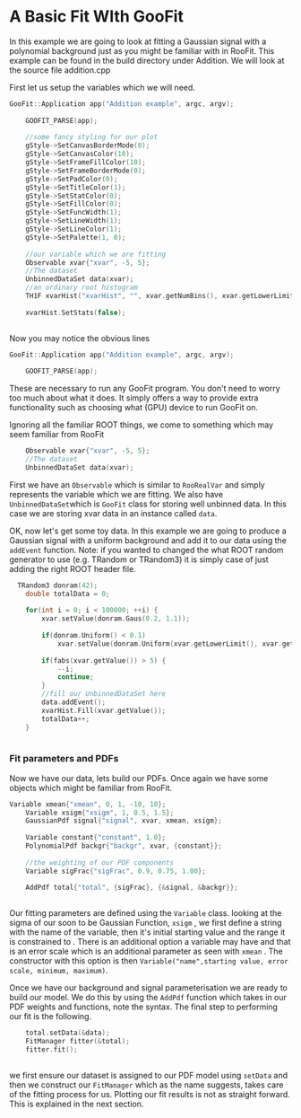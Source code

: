 # A Basic Fit WIth GooFit

In this example we are going to look at fitting a Gaussian signal with a polynomial background just as you might be familiar with in RooFit. This example can be found in the build directory under Addition. We will look at the source file addition.cpp

First let us setup the variables which we will need.

```cpp
GooFit::Application app("Addition example", argc, argv);
​
    GOOFIT_PARSE(app);
​
    //some fancy styling for our plot
    gStyle->SetCanvasBorderMode(0);
    gStyle->SetCanvasColor(10);
    gStyle->SetFrameFillColor(10);
    gStyle->SetFrameBorderMode(0);
    gStyle->SetPadColor(0);
    gStyle->SetTitleColor(1);
    gStyle->SetStatColor(0);
    gStyle->SetFillColor(0);
    gStyle->SetFuncWidth(1);
    gStyle->SetLineWidth(1);
    gStyle->SetLineColor(1);
    gStyle->SetPalette(1, 0);
    
    //our variable which we are fitting
    Observable xvar{"xvar", -5, 5};
    //The dataset
    UnbinnedDataSet data(xvar);
    //an ordinary root histogram
    TH1F xvarHist("xvarHist", "", xvar.getNumBins(), xvar.getLowerLimit(), xvar.getUpperLimit());
​
    xvarHist.SetStats(false);
​
```

Now you may notice the obvious lines

```cpp
GooFit::Application app("Addition example", argc, argv);
​
    GOOFIT_PARSE(app);
```

These are necessary to run any GooFit program. You don't need to worry too much about what it does. It simply offers a way to provide extra functionality such as choosing what \(GPU\) device to run GooFit on.

Ignoring all the familiar ROOT things, we come to something which may seem familiar from RooFit

```cpp
    Observable xvar{"xvar", -5, 5};
    //The dataset
    UnbinnedDataSet data(xvar);
```

First we have an `Observable` which is similar to `RooRealVar` and simply represents the variable which we are fitting. We also have `UnbinnedDataSet`which is `GooFit` class for storing well unbinned data. In this case we are storing xvar data in an instance called `data`.

OK, now let's get some toy data. In this example we are going to produce a Gaussian signal with a uniform background and add it to our data using the `addEvent` function. Note: if you wanted to changed the what ROOT random generator to use \(e.g. TRandom or TRandom3\) it is simply case of just adding the right ROOT header file.

```cpp
  TRandom3 donram(42);
    double totalData = 0;
​
    for(int i = 0; i < 100000; ++i) {
        xvar.setValue(donram.Gaus(0.2, 1.1));
​
        if(donram.Uniform() < 0.1)
            xvar.setValue(donram.Uniform(xvar.getLowerLimit(), xvar.getUpperLimit()));
​
        if(fabs(xvar.getValue()) > 5) {
            --i;
            continue;
        }
        //fill our UnbinnedDataSet here 
        data.addEvent();
        xvarHist.Fill(xvar.getValue());
        totalData++;
    }
​
```

### 

### Fit parameters and PDFs <a id="fit-parameters-and-pdfs"></a>

Now we have our data, lets build our PDFs. Once again we have some objects which might be familiar from RooFit.

```cpp
Variable xmean{"xmean", 0, 1, -10, 10};
    Variable xsigm{"xsigm", 1, 0.5, 1.5};
    GaussianPdf signal{"signal", xvar, xmean, xsigm};
​
    Variable constant{"constant", 1.0};
    PolynomialPdf backgr{"backgr", xvar, {constant}};
    
    //the weighting of our PDF components
    Variable sigFrac{"sigFrac", 0.9, 0.75, 1.00};
​
    AddPdf total{"total", {sigFrac}, {&signal, &backgr}};
​
```

Our fitting parameters are defined using the `Variable` class. looking at the sigma of our soon to be Gaussian Function, `xsigm` , we first define a string with the name of the variable, then it's initial starting value and the range it is constrained to . There is an additional option a variable may have and that is an error scale which is an additional parameter as seen with `xmean` . The constructor with this option is then `Variable("name",starting value, error scale, minimum, maximum)`.

Once we have our background and signal parameterisation we are ready to build our model. We do this by using the `AddPdf` function which takes in our PDF weights and functions, note the syntax. The final step to performing our fit is the following.

```cpp
    total.setData(&data);
    FitManager fitter(&total);
    fitter.fit();
​
```

we first ensure our dataset is assigned to our PDF model using `setData` and then we construct our `FitManager` which as the name suggests, takes care of the fitting process for us. Plotting our fit results is not as straight forward. This is explained in the next section.

